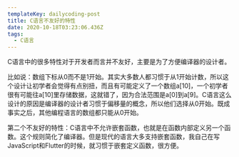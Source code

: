 ```yaml
---
templateKey: dailycoding-post
title: C语言不友好的特性
date: 2020-10-18T03:23:06.436Z
tags:
  - C语言
---
```

C语言中的很多特性对于开发者而言并不友好，主要是为了方便编译器的设计者。

比如说：数组下标从0而不是1开始。其实大多数人都习惯于从1开始计数，所以这个设计让初学者会觉得有点别扭，而且有可能定义了一个数组a[10]，一个初学者很有可能往a[10]里存储数据，这就错了，因为合法范围是a[0]到a[9]。C语言这么设计的原因是编译器的设计者习惯于偏移量的概念，所以他们选择从0开始。既成事实之后，其他编程语言的数组都只能从0开始。

第二个不友好的特性：C语言中不允许嵌套函数，也就是在函数内部定义另一个函数。这个规则简化了编译器。但是现代的语言大多支持嵌套函数，我自己在写JavaScript和Flutter的时候，就习惯于嵌套定义函数，很方便。
